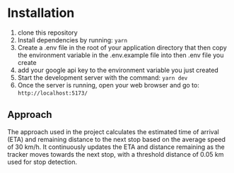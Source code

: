 # Installation

1. clone this repository
2. Install dependencies by running: `yarn`
3. Create a .env file in the root of your application directory that then copy the environment variable in the .env.example file into then .env file you create
4. add your google api key to the environment variable you just created
5. Start the development server with the command: `yarn dev`
6. Once the server is running, open your web browser and go to: `http://localhost:5173/`

## Approach

The approach used in the project calculates the estimated time of arrival (ETA) and remaining distance to the next stop based on the average speed of 30 km/h. It continuously updates the ETA and distance remaining as the tracker moves towards the next stop, with a threshold distance of 0.05 km used for stop detection.
